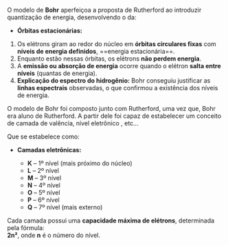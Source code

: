 O modelo de **Bohr** aperfeiçoa a proposta de Rutherford ao introduzir quantização de energia, desenvolvendo o da:

- **Órbitas estacionárias:**
1. Os elétrons giram ao redor do núcleo em **órbitas circulares fixas** com **níveis de energia definidos**, ==energia estacionária==.
2. Enquanto estão nessas órbitas, os elétrons **não perdem energia**.
3. A **emissão ou absorção de energia** ocorre quando o elétron **salta entre níveis** (quantas de energia).
4. **Explicação do espectro do hidrogênio:** Bohr conseguiu justificar as **linhas espectrais** observadas, o que confirmou a existência dos níveis de energia.

O modelo de Bohr foi composto junto com Rutherford, uma vez que, Bohr era aluno de Rutherford. A partir dele foi capaz de estabelecer um conceito de camada de valência, nível eletrônico , etc...

Que se estabelece como:
- **Camadas eletrônicas:**
    
    - **K** – 1º nível (mais próximo do núcleo)
    - **L** – 2º nível        
    - **M** – 3º nível
    - **N** – 4º nível
    - **O** – 5º nível
    - **P** – 6º nível
    - **Q** – 7º nível (mais externo)

Cada camada possui uma **capacidade máxima de elétrons**, determinada pela fórmula:  
**2n²**, onde **n** é o número do nível.
